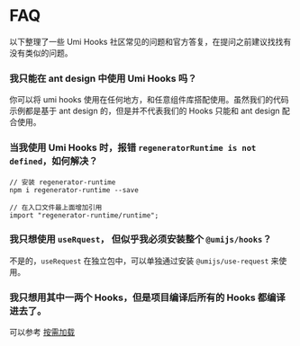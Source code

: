 # FAQ

以下整理了一些 Umi Hooks 社区常见的问题和官方答复，在提问之前建议找找有没有类似的问题。

### 我只能在 ant design 中使用 Umi Hooks 吗？

你可以将 umi hooks 使用在任何地方，和任意组件库搭配使用。虽然我们的代码示例都是基于 ant design 的，但是并不代表我们的 Hooks 只能和 ant design 配合使用。


### 当我使用 Umi Hooks 时，报错 `regeneratorRuntime is not defined`，如何解决？

```
// 安装 regenerator-runtime
npm i regenerator-runtime --save

// 在入口文件最上面增加引用
import "regenerator-runtime/runtime";
```

### 我只想使用 `useRquest`， 但似乎我必须安装整个 `@umijs/hooks`？

不是的，`useRequest` 在独立包中，可以单独通过安装 `@umijs/use-request` 来使用。

### 我只想用其中一两个 Hooks，但是项目编译后所有的 Hooks 都编译进去了。

可以参考 [按需加载](/zh-CN/docs/getting-started?anchor=按需加载)
